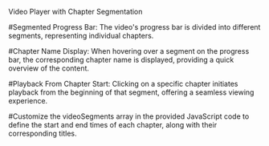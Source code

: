 Video Player with Chapter Segmentation


#Segmented Progress Bar: The video's progress bar is divided into different segments, representing individual chapters.

#Chapter Name Display: When hovering over a segment on the progress bar, the corresponding chapter name is displayed, providing a quick overview of the content.

#Playback From Chapter Start: Clicking on a specific chapter initiates playback from the beginning of that segment, offering a seamless viewing experience.

#Customize the videoSegments array in the provided JavaScript code to define the start and end times of each chapter, along with their corresponding titles.

